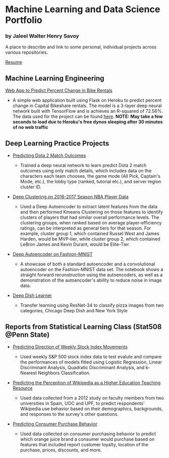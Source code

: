 # Machine Learning and Data Science Portfolio 
### by Jaleel Walter Henry Savoy
A place to describe and link to some personal, individual projects across various repositories.

[Resume](https://www.dropbox.com/s/0g5inoy4uev4dzg/JaleelWalterHenrySavoyResume2020.pdf?dl=0)

## Machine Learning Engineering
[Web App to Predict Percent Change in Bike Rentals](https://predicted-capital-bikeshare.herokuapp.com/)
  - A simple web application built using Flask on Heroku to predict percent change in Capital Bikeshare rentals. The model is a 3-layer deep neural network built with TensorFlow and is achieves an R-squared of 72.56%. The data used for the project can be found [here](https://archive.ics.uci.edu/ml/datasets/Bike+Sharing+Dataset#).
  **NOTE: May take a few seconds to load due to Heroku's free dynos sleeping after 30 minutes of no web traffic**

## Deep Learning Practice Projects
- [Predicting Dota 2 Match Outcomes](https://github.com/JaleelSavoy/DeepLearningPracticeProjects/blob/master/PredictingDota2MatchOutcomes.ipynb)
  - Trained a deep neural network to learn predict Dota 2 match outcomes using only match details, which includes data on the characters each team chooses, the game mode (All Pick, Captain's Mode, etc.), the lobby type (ranked, tutorial etc.), and server region cluster ID. 

- [Deep Clustering on 2016-2017 Season NBA Player Data](https://github.com/JaleelSavoy/DeepLearningPracticeProjects/blob/master/DeepClusteringNBAPlayers20162017.ipynb)
  - Used a Deep Autoencoder to extract latent features from the data and then performed Kmeans Clustering on those features to identify clusters of players that had similar overall performance levels. The clustering groups, when ranked based on average player-efficiency ratings, can be interpreted as general tiers for that season. For example, cluster group 1, which contained Russel West and James Harden, would be MVP-tier, while cluster group 2, which contained LeBron James and Kevin Durant, would be Elite-Tier.
  
- [Deep Autoencoder on Fashion-MNIST](https://github.com/JaleelSavoy/DeepLearningPracticeProjects/blob/master/DeepAutoencoders_fMNIST.ipynb)
  - A showcase of both a standard autoencoder and a convolutional autoencoder on the Fashion-MNIST data set. The notebook shows a straight forward reconstruction using the autoencoders, as well as a demonstration of the autoencoder's ability to reduce noise in image data.

- [Deep Dish Learner](https://github.com/JaleelSavoy/DeepLearningPracticeProjects/blob/master/DeepDishLearnerAnalysis.ipynb)
  - Transfer learning using ResNet-34 to classify pizza images from two categories, Chicago Deep Dish and New York Style

## Reports from Statistical Learning Class (Stat508 @Penn State)
- [Predicting Direction of Weekly Stock Index Movements](https://github.com/JaleelSavoy/DataReports/blob/master/PredictingStockIndexMovementDirection/Data%20Analysis%20Lesson%208.ipynb)
  - Used weekly S&P 500 stock index data to test evalute and compare the performances of models fitted using Logistic Regression, Linear Discriminant Analysis, Quadratic Discriminant Analysis, and k-Nearest Neighbors Classification. 

- [Predicting the Perception of Wikipedia as a Higher Education Teaching Resource](https://github.com/JaleelSavoy/DataReports/blob/master/WikipediaForHigherEducation/WikipediaForHigherEducationAnalysis.ipynb)
  - Used data collected from a 2012 study on faculty members from two universities in Spain, UOC and UPF, to predict respondents' Wikipedia use behavior based on their demographics, backgrounds, and responses to the survey's other questions.
  
- [Predicting Consumer Purchase Behavior](https://github.com/JaleelSavoy/DataReports/blob/master/PredictingOrangeJuicePurchases/DataAnalysisAssignment9.ipynb)
  - Used data collected on consumer purchasing behavior to predict which orange juice brand a consumer would purchase based on features that included report customer loyalty, location of the purchase, prices, discounts, and more.
